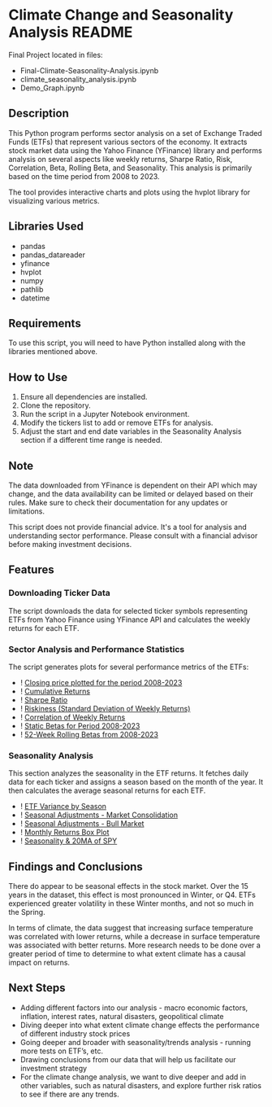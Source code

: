 # Climate Change and Seasonality Analysis README
Final Project located in files:

- Final-Climate-Seasonality-Analysis.ipynb
- climate_seasonality_analysis.ipynb
- Demo_Graph.ipynb

## Description
This Python program performs sector analysis on a set of Exchange Traded Funds (ETFs) that represent various sectors of the economy. It extracts stock market data using the Yahoo Finance (YFinance) library and performs analysis on several aspects like weekly returns, Sharpe Ratio, Risk, Correlation, Beta, Rolling Beta, and Seasonality. This analysis is primarily based on the time period from 2008 to 2023.

The tool provides interactive charts and plots using the hvplot library for visualizing various metrics.

## Libraries Used
- pandas
- pandas_datareader
- yfinance
- hvplot
- numpy
- pathlib
- datetime

## Requirements
To use this script, you will need to have Python installed along with the libraries mentioned above.

## How to Use
1. Ensure all dependencies are installed.
2. Clone the repository.
3. Run the script in a Jupyter Notebook environment.
4. Modify the tickers list to add or remove ETFs for analysis.
5. Adjust the start and end date variables in the Seasonality Analysis section if a different time range is needed.

## Note
The data downloaded from YFinance is dependent on their API which may change, and the data availability can be limited or delayed based on their rules. Make sure to check their documentation for any updates or limitations.

This script does not provide financial advice. It's a tool for analysis and understanding sector performance. Please consult with a financial advisor before making investment decisions.

## Features

### Downloading Ticker Data
The script downloads the data for selected ticker symbols representing ETFs from Yahoo Finance using YFinance API and calculates the weekly returns for each ETF.

### Sector Analysis and Performance Statistics
The script generates plots for several performance metrics of the ETFs:
- ! [Closing price plotted for the period 2008-2023](Resources/PriceperShare_SectorETFs.png)
- ! [Cumulative Returns](Resources/Sector_Cumulative_Returns.png)
- ! [Sharpe Ratio](Resources/Sharpe_by_Sector.png)
- ! [Riskiness (Standard Deviation of Weekly Returns)](Resources/StDev_by_Sector.png)
- ! [Correlation of Weekly Returns](Resources/Sector_Correlations.png)
- ! [Static Betas for Period 2008-2023](Resources/Static_Sector_Betas.png)
- ! [52-Week Rolling Betas from 2008-2023](Resources/Rolling_Sector_Betas.png)

### Seasonality Analysis
This section analyzes the seasonality in the ETF returns. It fetches daily data for each ticker and assigns a season based on the month of the year. It then calculates the average seasonal returns for each ETF.

- ! [ETF Variance by Season](Resources/sideways_Consolidation.png)
- ! [Seasonal Adjustments - Market Consolidation](Resources/sideways_Consolidation.png)
- ! [Seasonal Adjustments - Bull Market](Resources/bull_market_conditions.png)
- ! [Monthly Returns Box Plot](Resources/boxplot.png)
- ! [Seasonality & 20MA of SPY](Resources/download.png)

## Findings and Conclusions

There do appear to be seasonal effects in the stock market. Over the 15 years in the dataset, this effect is most pronounced in Winter, or Q4. ETFs experienced greater volatility in these Winter months, and not so much in the Spring.

In terms of climate, the data suggest that increasing surface temperature was correlated with lower returns, while a decrease in surface temperature was associated with better returns. More research needs to be done over a greater period of time to determine to what extent climate has a causal impact on returns.

## Next Steps

- Adding different factors into our analysis - macro economic factors, inflation, interest rates, natural disasters, geopolitical climate
- Diving deeper into what extent climate change effects the performance of different industry stock prices
- Going deeper and broader with seasonality/trends analysis - running more tests on ETF’s, etc.
- Drawing conclusions from our data that will help us facilitate our investment strategy
- For the climate change analysis, we want to dive deeper and add in other variables, such as natural disasters, and explore further risk ratios to see if there are any trends.
